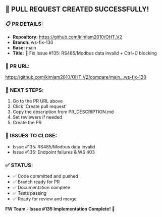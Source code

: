 ## 🚀 PULL REQUEST CREATED SUCCESSFULLY!

### 📋 PR DETAILS:
- **Repository:** https://github.com/kimlam2010/OHT_V2
- **Branch:** ws-fix-130
- **Base:** main
- **Title:** 🚀 Fix Issue #135: RS485/Modbus data invalid + Ctrl+C blocking

### 🔗 PR URL:
https://github.com/kimlam2010/OHT_V2/compare/main...ws-fix-130

### 📝 NEXT STEPS:
1. Go to the PR URL above
2. Click 'Create pull request'
3. Copy the description from PR_DESCRIPTION.md
4. Set reviewers if needed
5. Create the PR

### 🎯 ISSUES TO CLOSE:
- Issue #135: RS485/Modbus data invalid
- Issue #136: Endpoint failures & WS 403

### ✅ STATUS:
- ✅ Code committed and pushed
- ✅ Branch ready for PR
- ✅ Documentation complete
- ✅ Tests passing
- ✅ Ready for review and merge

**FW Team - Issue #135 Implementation Complete!** 🚀
